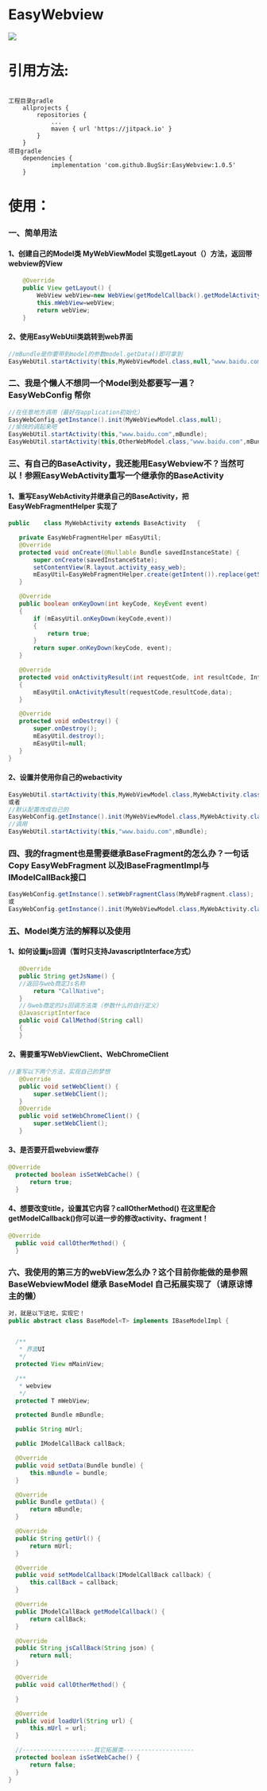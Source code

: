# EasyWebview
[![](https://jitpack.io/v/BugSir/EasyWebview.svg)](https://jitpack.io/#BugSir/EasyWebview)
# 引用方法:<br/>
<pre><code>
工程目录gradle
	allprojects {
		repositories {
			...
			maven { url 'https://jitpack.io' }
		}
	}
项目gradle
	dependencies {
	        implementation 'com.github.BugSir:EasyWebview:1.0.5'
	}
</code></pre>
# 使用：<br/>
### 一、简单用法
#### 1、创建自己的Model类 MyWebViewModel 实现getLayout（）方法，返回带webview的View
```java 
    @Override
    public View getLayout() {
        WebView webView=new WebView(getModelCallback().getModelActivity());
        this.mWebView=webView;
        return webView;
    }
 ```
 #### 2、使用EasyWebUtil类跳转到web界面
 ```java
 //mBundle是你要带到model的参数model.getData()即可拿到
 EasyWebUtil.startActivity(this,MyWebViewModel.class,null,"www.baidu.com",mBundle);
 ```
 ### 二、我是个懒人不想同一个Model到处都要写一遍？EasyWebConfig 帮你
 ```java
 //在任意地方调用（最好在application初始化）
 EasyWebConfig.getInstance().init(MyWebViewModel.class,null);
 //愉快的调起来吧
 EasyWebUtil.startActivity(this,"www.baidu.com",mBundle);
 EasyWebUtil.startActivity(this,OtherWebModel.class,"www.baidu.com",mBundle);
 ```
 ### 三、有自己的BaseActivity，我还能用EasyWebview不？当然可以！参照EasyWebActivity重写一个继承你的BaseActivity
 #### 1、重写EasyWebActivity并继承自己的BaseActivity，把EasyWebFragmentHelper 实现了
 ```java
 public    class MyWebActivity extends BaseActivity   {

    private EasyWebFragmentHelper mEasyUtil;
    @Override
    protected void onCreate(@Nullable Bundle savedInstanceState) {
        super.onCreate(savedInstanceState);
        setContentView(R.layout.activity_easy_web);
        mEasyUtil=EasyWebFragmentHelper.create(getIntent()).replace(getSupportFragmentManager(),R.id.flyt_easy);
    }

    @Override
    public boolean onKeyDown(int keyCode, KeyEvent event)
    {
        if (mEasyUtil.onKeyDown(keyCode,event))
        {
            return true;
        }
        return super.onKeyDown(keyCode, event);
    }

    @Override
    protected void onActivityResult(int requestCode, int resultCode, Intent data)
    {
        mEasyUtil.onActivityResult(requestCode,resultCode,data);
    }

    @Override
    protected void onDestroy() {
        super.onDestroy();
        mEasyUtil.destroy();
        mEasyUtil=null;
    }
}
 ```
 #### 2、设置并使用你自己的webactivity
 ```java
 EasyWebUtil.startActivity(this,MyWebViewModel.class,MyWebActivity.class,"www.baidu.com",mBundle);
 或者
 //默认配置改成自己的
 EasyWebConfig.getInstance().init(MyWebViewModel.class,MyWebActivity.class);
 //调用
 EasyWebUtil.startActivity(this,"www.baidu.com",mBundle);
 ```
 ### 四、我的fragment也是需要继承BaseFragment的怎么办？一句话Copy EasyWebFragment 以及IBaseFragmentImpl与IModelCallBack接口
 ```java
 EasyWebConfig.getInstance().setWebFragmentClass(MyWebFragment.class);
 或
 EasyWebConfig.getInstance().init(MyWebViewModel.class,MyWebActivity.class,MyWebFragment.class);
 ```
 ### 五、Model类方法的解释以及使用
 #### 1、如何设置js回调（暂时只支持JavascriptInterface方式）
 ```java
    @Override
    public String getJsName() {
    //返回与web商定Js名称
        return "CallNative";
    }
    //与web商定的Js回调方法类（参数什么的自行定义）
    @JavascriptInterface
    public void CallMethod(String call)
    {
    }
 ```
 #### 2、需要重写WebViewClient、WebChromeClient
 ```java
 //重写以下两个方法，实现自己的梦想
 	@Override
    public void setWebClient() {
        super.setWebClient();
    }
    @Override
    public void setWebChromeClient() {
        super.setWebClient();
    }
  ```
  #### 3、是否要开启webview缓存
  ```java
  @Override
    protected boolean isSetWebCache() {
        return true;
    }
  ```
  #### 4、想要改变title，设置其它内容？callOtherMethod() 在这里配合getModelCallback()你可以进一步的修改activity、fragment！
  ```java
  @Override
    public void callOtherMethod() {
    }
  ```
 ### 六、我使用的第三方的webView怎么办？这个目前你能做的是参照BaseWebviewModel 继承 BaseModel<T> 自己拓展实现了（请原谅博主的懒）
  ```java
  对，就是以下这坨，实现它！
  public abstract class BaseModel<T> implements IBaseModelImpl {


    /**
     * 界面UI
     */
    protected View mMainView;

    /**
     * webview
     */
    protected T mWebView;

    protected Bundle mBundle;

    public String mUrl;

    public IModelCallBack callBack;

    @Override
    public void setData(Bundle bundle) {
        this.mBundle = bundle;
    }

    @Override
    public Bundle getData() {
        return mBundle;
    }

    @Override
    public String getUrl() {
        return mUrl;
    }

    @Override
    public void setModelCallback(IModelCallBack callback) {
        this.callBack = callback;
    }

    @Override
    public IModelCallBack getModelCallback() {
        return callBack;
    }

    @Override
    public String jsCallBack(String json) {
        return null;
    }

    @Override
    public void callOtherMethod() {

    }

    @Override
    public void loadUrl(String url) {
        this.mUrl = url;
    }

    //--------------------其它拓展类--------------------
    protected boolean isSetWebCache() {
        return false;
    }
}
  ```
